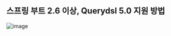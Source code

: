 ## **스프링 부트 2.6 이상, Querydsl 5.0 지원 방법**

![image](https://user-images.githubusercontent.com/79301439/191451954-2a58fd0d-4b0a-403c-b642-b8a05b785583.png)
